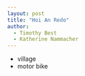 ```yaml
---
layout: post
title: "Hoi An Redo"
author:
  - Timothy Best
  - Katherine Nammacher
---
```


- village
- motor bike
